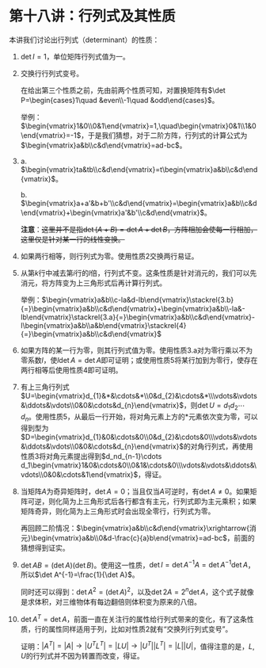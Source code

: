 
# 第十八讲：行列式及其性质

本讲我们讨论出行列式（determinant）的性质：

1. $\det{I}=1$，单位矩阵行列式值为一。
2. 交换行行列式变号。

    在给出第三个性质之前，先由前两个性质可知，对置换矩阵有$\det P=\begin{cases}1\quad &even\\-1\quad &odd\end{cases}$。

    举例：$\begin{vmatrix}1&0\\0&1\end{vmatrix}=1,\quad\begin{vmatrix}0&1\\1&0\end{vmatrix}=-1$，于是我们猜想，对于二阶方阵，行列式的计算公式为$\begin{vmatrix}a&b\\c&d\end{vmatrix}=ad-bc$。

3. a. $\begin{vmatrix}ta&tb\\c&d\end{vmatrix}=t\begin{vmatrix}a&b\\c&d\end{vmatrix}$。

    b. $\begin{vmatrix}a+a'&b+b'\\c&d\end{vmatrix}=\begin{vmatrix}a&b\\c&d\end{vmatrix}+\begin{vmatrix}a'&b'\\c&d\end{vmatrix}$。
    
    **注意**：~~这里并不是指$\det (A+B)=\det A+\det B$，方阵相加会使每一行相加，这里仅是针对某一行的线性变换。~~

4. 如果两行相等，则行列式为零。使用性质2交换两行易证。
5. 从第$k$行中减去第$i$行的$l$倍，行列式不变。这条性质是针对消元的，我们可以先消元，将方阵变为上三角形式后再计算行列式。

    举例：$\begin{vmatrix}a&b\\c-la&d-lb\end{vmatrix}\stackrel{3.b}{=}\begin{vmatrix}a&b\\c&d\end{vmatrix}+\begin{vmatrix}a&b\\-la&-lb\end{vmatrix}\stackrel{3.a}{=}\begin{vmatrix}a&b\\c&d\end{vmatrix}-l\begin{vmatrix}a&b\\a&b\end{vmatrix}\stackrel{4}{=}\begin{vmatrix}a&b\\c&d\end{vmatrix}$

6. 如果方阵的某一行为零，则其行列式值为零。使用性质3.a对为零行乘以不为零系数$l$，使$l\det A=\det A$即可证明；或使用性质5将某行加到为零行，使存在两行相等后使用性质4即可证明。

7. 有上三角行列式$U=\begin{vmatrix}d_{1}&*&\cdots&*\\0&d_{2}&\cdots&*\\\vdots&\vdots&\ddots&\vdots\\0&0&\cdots&d_{n}\end{vmatrix}$，则$\det U=d_1d_2\cdots d_n$。使用性质5，从最后一行开始，将对角元素上方的$*$元素依次变为零，可以得到型为$D=\begin{vmatrix}d_{1}&0&\cdots&0\\0&d_{2}&\cdots&0\\\vdots&\vdots&\ddots&\vdots\\0&0&\cdots&d_{n}\end{vmatrix}$的对角行列式，再使用性质3将对角元素提出得到$d_nd_{n-1}\cdots d_1\begin{vmatrix}1&0&\cdots&0\\0&1&\cdots&0\\\vdots&\vdots&\ddots&\vdots\\0&0&\cdots&1\end{vmatrix}$，得证。

8. 当矩阵$A$为奇异矩阵时，$\det A=0$；当且仅当$A$可逆时，有$\det A\neq0$。如果矩阵可逆，则化简为上三角形式后各行都含有主元，行列式即为主元乘积；如果矩阵奇异，则化简为上三角形式时会出现全零行，行列式为零。

    再回顾二阶情况：$\begin{vmatrix}a&b\\c&d\end{vmatrix}\xrightarrow{消元}\begin{vmatrix}a&b\\0&d-\frac{c}{a}b\end{vmatrix}=ad-bc$，前面的猜想得到证实。

9. $\det AB=(\det A)(\det B)$。使用这一性质，$\det I=\det{A^{-1}A}=\det A^{-1}\det A$，所以$\det A^{-1}=\frac{1}{\det A}$。

    同时还可以得到：$\det A^2=(\det A)^2$，以及$\det 2A=2^n\det A$，这个式子就像是求体积，对三维物体有每边翻倍则体积变为原来的八倍。

10. $\det A^T=\det A$，前面一直在关注行的属性给行列式带来的变化，有了这条性质，行的属性同样适用于列，比如对性质2就有“交换列行列式变号”。
    
    证明：$\left|A^T\right|=\left|A\right|\rightarrow\left|U^TL^T\right|=\left|LU\right|\rightarrow\left|U^T\right|\left|L^T\right|=\left|L\right|\left|U\right|$，值得注意的是，$L, U$的行列式并不因为转置而改变，得证。
